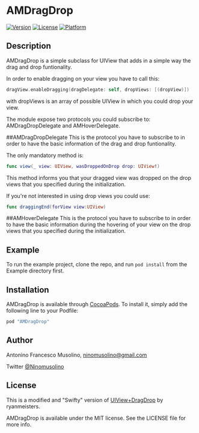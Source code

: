 # AMDragDrop

[![Version](https://img.shields.io/cocoapods/v/AMDragDrop.svg?style=flat)](http://cocoapods.org/pods/AMDragDrop)
[![License](https://img.shields.io/cocoapods/l/AMDragDrop.svg?style=flat)](http://cocoapods.org/pods/AMDragDrop)
[![Platform](https://img.shields.io/cocoapods/p/AMDragDrop.svg?style=flat)](http://cocoapods.org/pods/AMDragDrop)

## Description

AMDragDrop is a simple subclass for UIView that adds in a simple way the drag and drop funtionality.

In order to enable dragging on your view you have to call this:

```swift
dragView.enableDragging(dragDelegate: self, dropViews: [(dropView)])
```
with dropViews is an array of possible UIView in which you could drop your view.

The module expose two protocols you could subscribe to: AMDragDropDelegate and AMHoverDelegate.

##AMDragDropDelegate
This is the protocol you have to subscribe to in order to have the basic information of the drag and drop funtionality.

The only mandatory method is:

```swift
func view(_ view: UIView, wasDroppedOnDrop drop: UIView!)
```

This method informs you that your dragged view was dropped on the drop views that you specified during the initialization.

If you're not interested in using drop views you could use:

```swift
func draggingEnd(forView view:UIView)
```

##AMHoverDelegate
This is the protocol you have to subscribe to in order to have the basic information during the hovering of your view on the drop views that you specified during the initialization. 

## Example

To run the example project, clone the repo, and run `pod install` from the Example directory first.


## Installation

AMDragDrop is available through [CocoaPods](http://cocoapods.org). To install
it, simply add the following line to your Podfile:

```ruby
pod "AMDragDrop"
```

## Author

Antonino Francesco Musolino, ninomusolino@gmail.com

Twitter [@Ninomusolino](https://twitter.com/NinoMusolino)

## License

This is a modified and "Swifty" version of [UIView+DragDrop](https://github.com/ryanmeisters/UIView-DragDrop) by ryanmeisters.

AMDragDrop is available under the MIT license. See the LICENSE file for more info.
